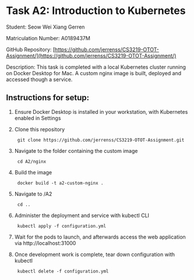 # Task A2: Introduction to Kubernetes

Student: Seow Wei Xiang Gerren

Matriculation Number: A0189437M

GitHub Repository: [https://github.com/jerrenss/CS3219-OTOT-Assignment/](https://github.com/jerrenss/CS3219-OTOT-Assignment/)

Description: This task is completed with a local Kubernetes cluster running on Docker Desktop for Mac. A custom nginx image is built, deployed and accessed though a service.

## Instructions for setup:
1. Ensure Docker Desktop is installed in your workstation, with Kubernetes enabled in Settings
2. Clone this repository
  
        git clone https://github.com/jerrenss/CS3219-OTOT-Assignment.git

3. Navigate to the folder containing the custom image

        cd A2/nginx

4. Build the image

        docker build -t a2-custom-nginx .

5. Navigate to /A2

        cd ..

6. Administer the deployment and service with kubectl CLI

        kubectl apply -f configuration.yml

7. Wait for the pods to launch, and afterwards access the web application via http://localhost:31000
8. Once development work is complete, tear down configuration with kubectl

        kubectl delete -f configuration.yml
